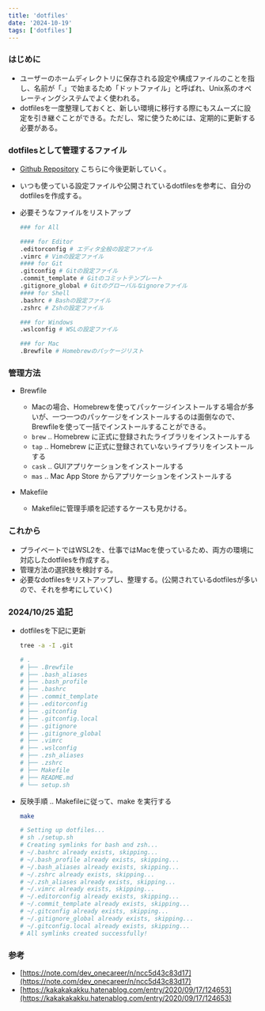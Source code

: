 ```yaml
---
title: 'dotfiles'
date: '2024-10-19'
tags: ['dotfiles']
---
```


### はじめに

- ユーザーのホームディレクトリに保存される設定や構成ファイルのことを指し、名前が「.」で始まるため「ドットファイル」と呼ばれ、Unix系のオペレーティングシステムでよく使われる。
- dotfilesを一度整理しておくと、新しい環境に移行する際にもスムーズに設定を引き継ぐことができる。ただし、常に使うためには、定期的に更新する必要がある。

### dotfilesとして管理するファイル

- [Github Repository](https://github.com/ys39/dotfiles) こちらに今後更新していく。
- いつも使っている設定ファイルや公開されているdotfilesを参考に、自分のdotfilesを作成する。
- 必要そうなファイルをリストアップ

  ```bash
  ### for All

  #### for Editor
  .editorconfig # エディタ全般の設定ファイル
  .vimrc # Vimの設定ファイル
  #### for Git
  .gitconfig # Gitの設定ファイル
  .commit_template # Gitのコミットテンプレート
  .gitignore_global # Gitのグローバルなignoreファイル
  #### for Shell
  .bashrc # Bashの設定ファイル
  .zshrc # Zshの設定ファイル

  ### for Windows
  .wslconfig # WSLの設定ファイル

  ### for Mac
  .Brewfile # Homebrewのパッケージリスト
  ```

### 管理方法

- Brewfile

  - Macの場合、Homebrewを使ってパッケージインストールする場合が多いが、一つ一つのパッケージをインストールするのは面倒なので、Brewfileを使って一括でインストールすることができる。
  - `brew` .. Homebrew に正式に登録されたライブラリをインストールする
  - `tap` .. Homebrew に正式に登録されていないライブラリをインストールする
  - `cask` .. GUIアプリケーションをインストールする
  - `mas` .. Mac App Store からアプリケーションをインストールする

- Makefile
  - Makefileに管理手順を記述するケースも見かける。

### これから

- プライベートではWSL2を、仕事ではMacを使っているため、両方の環境に対応したdotfilesを作成する。
- 管理方法の選択肢を検討する。
- 必要なdotfilesをリストアップし、整理する。(公開されているdotfilesが多いので、それを参考にしていく)

### 2024/10/25 追記

- dotfilesを下記に更新

  ```bash
  tree -a -I .git

  # .
  # ├── .Brewfile
  # ├── .bash_aliases
  # ├── .bash_profile
  # ├── .bashrc
  # ├── .commit_template
  # ├── .editorconfig
  # ├── .gitconfig
  # ├── .gitconfig.local
  # ├── .gitignore
  # ├── .gitignore_global
  # ├── .vimrc
  # ├── .wslconfig
  # ├── .zsh_aliases
  # ├── .zshrc
  # ├── Makefile
  # ├── README.md
  # └── setup.sh
  ```

- 反映手順 .. Makefileに従って、make を実行する

  ```bash
  make

  # Setting up dotfiles...
  # sh ./setup.sh
  # Creating symlinks for bash and zsh...
  # ~/.bashrc already exists, skipping...
  # ~/.bash_profile already exists, skipping...
  # ~/.bash_aliases already exists, skipping...
  # ~/.zshrc already exists, skipping...
  # ~/.zsh_aliases already exists, skipping...
  # ~/.vimrc already exists, skipping...
  # ~/.editorconfig already exists, skipping...
  # ~/.commit_template already exists, skipping...
  # ~/.gitconfig already exists, skipping...
  # ~/.gitignore_global already exists, skipping...
  # ~/.gitconfig.local already exists, skipping...
  # All symlinks created successfully!
  ```

### 参考

- [https://note.com/dev_onecareer/n/ncc5d43c83d17](https://note.com/dev_onecareer/n/ncc5d43c83d17)
- [https://kakakakakku.hatenablog.com/entry/2020/09/17/124653](https://kakakakakku.hatenablog.com/entry/2020/09/17/124653)
